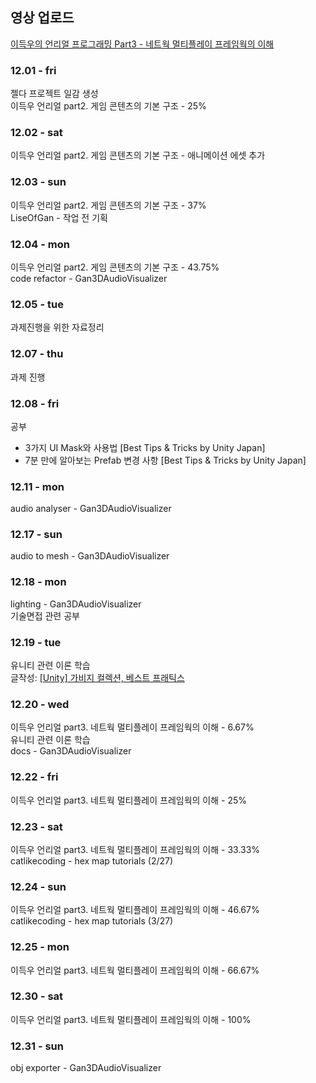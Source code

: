 ## 영상 업로드
[이득우의 언리얼 프로그래밍 Part3 - 네트웍 멀티플레이 프레임웍의 이해](https://youtu.be/ewyteS3TD5k?si=LBkuwhz1EqRxOC1i)<br>

### 12.01 - fri

젤다 프로젝트 일감 생성<br>
이득우 언리얼 part2. 게임 콘텐츠의 기본 구조 - 25%<br>

### 12.02 - sat

이득우 언리얼 part2. 게임 콘텐츠의 기본 구조 - 애니메이션 에셋 추가<br>

### 12.03 - sun

이득우 언리얼 part2. 게임 콘텐츠의 기본 구조 - 37%<br>
LiseOfGan - 작업 전 기획

### 12.04 - mon

이득우 언리얼 part2. 게임 콘텐츠의 기본 구조 - 43.75%<br>
code refactor - Gan3DAudioVisualizer

### 12.05 - tue

과제진행을 위한 자료정리

### 12.07 - thu

과제 진행

### 12.08 - fri

공부 
- 3가지 UI Mask와 사용법 [Best Tips & Tricks by Unity Japan]
- 7분 만에 알아보는 Prefab 변경 사항 [Best Tips & Tricks by Unity Japan]

### 12.11 - mon

audio analyser - Gan3DAudioVisualizer

### 12.17 - sun

audio to mesh - Gan3DAudioVisualizer

### 12.18 - mon

lighting - Gan3DAudioVisualizer<br>
기술면접 관련 공부

### 12.19 - tue

유니티 관련 이론 학습<br>
글작성: [[Unity] 가비지 컬렉션, 베스트 프래틱스](https://doobudubu.tistory.com/338)

### 12.20 - wed

이득우 언리얼 part3. 네트웍 멀티플레이 프레임웍의 이해 - 6.67%<br>
유니티 관련 이론 학습<br>
docs - Gan3DAudioVisualizer

### 12.22 - fri

이득우 언리얼 part3. 네트웍 멀티플레이 프레임웍의 이해 - 25%

### 12.23 - sat

이득우 언리얼 part3. 네트웍 멀티플레이 프레임웍의 이해 - 33.33%<br>
catlikecoding - hex map tutorials (2/27)

### 12.24 - sun

이득우 언리얼 part3. 네트웍 멀티플레이 프레임웍의 이해 - 46.67%<br>
catlikecoding - hex map tutorials (3/27)


### 12.25 - mon

이득우 언리얼 part3. 네트웍 멀티플레이 프레임웍의 이해 - 66.67%<br>

### 12.30 - sat

이득우 언리얼 part3. 네트웍 멀티플레이 프레임웍의 이해 - 100%<br>

### 12.31 - sun
obj exporter - Gan3DAudioVisualizer